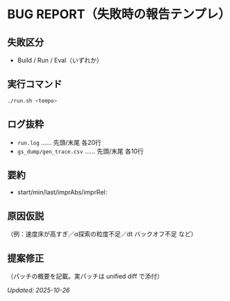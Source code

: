 # BUG REPORT（失敗時の報告テンプレ）

## 失敗区分
- Build / Run / Eval（いずれか）

## 実行コマンド
```bash
./run.sh <tempo>
```

## ログ抜粋
- `run.log` …… 先頭/末尾 各20行
- `gs_dump/gen_trace.csv` …… 先頭/末尾 各10行

## 要約
- start/min/last/imprAbs/imprRel:

## 原因仮説
（例：速度床が高すぎ／α探索の粒度不足／dt バックオフ不足 など）

## 提案修正
（パッチの概要を記載。実パッチは unified diff で添付）

_Updated: 2025-10-26_
